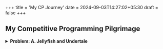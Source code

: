 +++
title = 'My CP Journey'
date = 2024-09-03T14:27:02+05:30
draft = false
+++

## My Competitive Programming Pilgrimage

<details>
<summary><b>Problem: A. Jellyfish and Undertale</b></summary>

**Explanation of the Problem:**

The problem "A. Jellyfish and Undertale" from TLE Eliminator's CP-31 sheet is a 900-rated problem. Here’s a step-by-step breakdown of how to solve it:

1. **Understand the Problem Statement:** Start by carefully reading the problem. Identify the key requirements and constraints. There are always hints available in the question. It was given to us that the timer will decrease by 1 and each tool can be used **at-most once**.

2. **Approach and Strategy:** My initial approach was to simulate the entire process. But I quickly realized that it is not the most optimal approach for the given time constraints. I had to think mathematically. I quickly realized the core of the entire operation was already given to us in the form of the operation **min(c+xi,a)**. All I had to check was the value of the given integer "a" and compare it with the increasing timer.

3. **Code Walkthrough:** Once the approach clicked to me, it became quite simple for me. At every iteration, all I had to do was check if the current value of the timer is more than the given bug value **a** or not. If more, I had to switch the value of the timer and continue with the same operation. My code is given below:

```cpp
// C++ Code
#include <bits/stdc++.h>
using namespace std;

#define endl '\n'
#define int long long

const int MOD = 1e9 + 7;
const int INF = LLONG_MAX >> 1;

signed main()
{
    ios::sync_with_stdio(false);
    cin.tie(NULL);

    int tc;
    cin >> tc;
    while (tc--)
    {
        int a, b, n;
        cin >> a >> b >> n;
        vector<int> arr(n, 0);
        for (int i = 0; i < n; i++)
        {
            int x;
            cin >> x;
            arr[i] = x;
        }

        int ans = b;
        for (int i = 0; i < n; i++) {
            ans += min(a - 1, arr[i]);
        }
        cout << ans << endl;
    }
}
